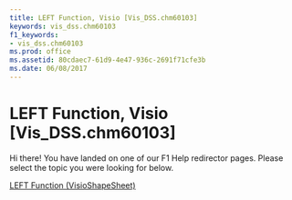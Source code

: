 ```yaml
---
title: LEFT Function, Visio [Vis_DSS.chm60103]
keywords: vis_dss.chm60103
f1_keywords:
- vis_dss.chm60103
ms.prod: office
ms.assetid: 80cdaec7-61d9-4e47-936c-2691f71cfe3b
ms.date: 06/08/2017
---
```



# LEFT Function, Visio [Vis_DSS.chm60103]

Hi there! You have landed on one of our F1 Help redirector pages. Please select the topic you were looking for below.

[LEFT Function (VisioShapeSheet)](http://msdn.microsoft.com/library/0c2f6e06-b772-2006-ec7b-8695d097f146%28Office.15%29.aspx)

